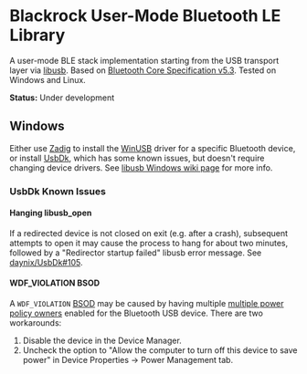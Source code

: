 Blackrock User-Mode Bluetooth LE Library
========================================

A user-mode BLE stack implementation starting from the USB transport layer via [libusb]. Based on [Bluetooth Core Specification v5.3][spec]. Tested on Windows and Linux.

**Status:** Under development

[libusb]: https://github.com/libusb/libusb
[spec]: https://www.bluetooth.com/specifications/specs/core-specification-5-3/

Windows
-------

Either use [Zadig] to install the [WinUSB] driver for a specific Bluetooth device, or install [UsbDk], which has some known issues, but doesn't require changing device drivers. See [libusb Windows wiki page][libusb-Windows] for more info.

[Zadig]: https://zadig.akeo.ie/
[WinUSB]: https://learn.microsoft.com/en-us/windows-hardware/drivers/usbcon/winusb-installation
[UsbDk]: https://github.com/daynix/UsbDk/releases
[libusb-Windows]: https://github.com/libusb/libusb/wiki/Windows#driver-installation

### UsbDk Known Issues

#### Hanging libusb_open

If a redirected device is not closed on exit (e.g. after a crash), subsequent attempts to open it may cause the process to hang for about two minutes, followed by a "Redirector startup failed" libusb error message. See [daynix/UsbDk#105].

[daynix/UsbDk#105]: https://github.com/daynix/UsbDk/issues/105

#### WDF_VIOLATION BSOD

A `WDF_VIOLATION` [BSOD] may be caused by having multiple [multiple power policy owners] enabled for the Bluetooth USB device. There are two workarounds:

1. Disable the device in the Device Manager.
2. Uncheck the option to "Allow the computer to turn off this device to save power" in Device Properties -> Power Management tab.

[BSOD]: https://github.com/daynix/UsbDk/issues/115
[multiple power policy owners]: https://sourceforge.net/p/libusb-win32/mailman/message/25823294/
